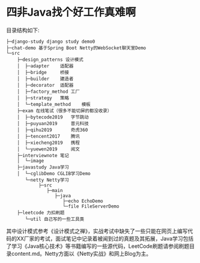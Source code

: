 # 四非Java找个好工作真难啊

目录结构如下:

```
├─django-study django study demo0
├─chat-demo 基于Spring Boot Netty的WebSocket聊天室Demo
└─src 
    ├─design_patterns 设计模式
    │  ├─adapter    适配器
    │  ├─bridge     桥接
    │  ├─builder    建造者
    │  ├─decorator  适配器
    │  ├─factory_method 工厂
    │  ├─strategy   策略
    │  └─template_method    模板
    ├─exam 在线笔试（很多不能切屏的都没收录）
    │  ├─bytecode2019   字节跳动
    │  ├─puyuan2019     普元科技
    │  ├─qihu2019       奇虎360
    │  ├─tencent2017    腾讯
    │  ├─xiecheng2019   携程
    │  └─yuewen2019     阅文
    ├─interviewnote 笔记
    │  └─image
    ├─javastudy Java学习
    │  └─cglibDemo CGLIB学习Demo 
       └─netty Netty学习
            ├─src
               ├─main
                  ├─java
                     ├─echo EchoDemo
                     └─file FileServerDemo 
    ├─leetcode 力扣刷题
       └─util 自己写的一些工具类
```

其中设计模式参考《设计模式之禅》，实战考试中缺失了一些只能在网页上编写代码的XX厂家的考试，面试笔记中记录着被闻到过的真题及其拓展，Java学习包括了学习《Java核心技术》等书籍编写的一些源代码，LeetCode刷题请参阅刷题目录content.md。Netty方面以《Netty实战》和网上Blog为主。